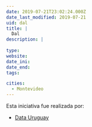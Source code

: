 ```yaml
---
date: 2019-07-21T23:02:24.000Z
date_last_modified: 2019-07-21
uid: dal
title: |
  Dal
description: |
  
type: 
website: 
date_ini: 
date_end: 
tags:

cities: 
  - Montevideo
---
```


Esta iniciativa fue realizada por:

- [Data Uruguay](/organizaciones/data-uruguay)
